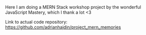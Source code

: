 Here I am doing a MERN Stack workshop project by the wonderful JavaScript Mastery, which I thank a lot <3

Link to actual code repository: https://github.com/adrianhajdin/project_mern_memories